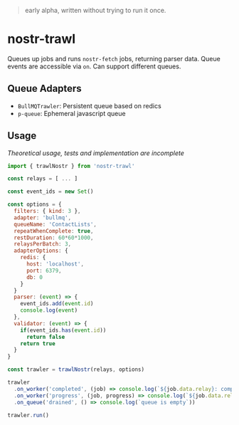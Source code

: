 > early alpha, written without trying to run it once.

# nostr-trawl 
Queues up jobs and runs `nostr-fetch` jobs, returning parser data. Queue events are accessible via `on`. Can support different queues.

## Queue Adapters
- `BullMQTrawler`: Persistent queue based on redics 
- `p-queue`: Ephemeral javascript queue

## Usage 
_Theoretical usage, tests and implementation are incomplete_ 

```js
import { trawlNostr } from 'nostr-trawl'

const relays = [ ... ]

const event_ids = new Set()

const options = {
  filters: { kind: 3 },
  adapter: 'bullmq',
  queueName: 'ContactLists',
  repeatWhenComplete: true,
  restDuration: 60*60*1000,
  relaysPerBatch: 3,
  adapterOptions: {
    redis: {
      host: 'localhost',
      port: 6379, 
      db: 0
    }
  }
  parser: (event) => {
    event_ids.add(event.id)
    console.log(event)
  },
  validator: (event) => {
    if(event_ids.has(event.id))
      return false 
    return true
  } 
}

const trawler = trawlNostr(relays, options)

trawler
  .on_worker('completed', (job) => console.log(`${job.data.relay}: completed jobn`, 'data:', job))
  .on_worker('progress', (job, progress) => console.log(`${job.data.relay}: ${progress.found} events found and ${progress.rejected} events rejected`)
  .on_queue('drained', () => console.log(`queue is empty`))

trawler.run()
```